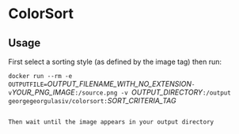 
# ColorSort

## Usage

First select a sorting style (as defined by the image tag) then run:


`docker run --rm -e OUTPUTFILE=`*OUTPUT_FILENAME_WITH_NO_EXTENSION*` -v `*YOUR_PNG_IMAGE*`:/source.png -v `*OUTPUT_DIRECTORY*`:/output georgegeorgulasiv/colorsort:`*SORT_CRITERIA_TAG*
```

Then wait until the image appears in your output directory